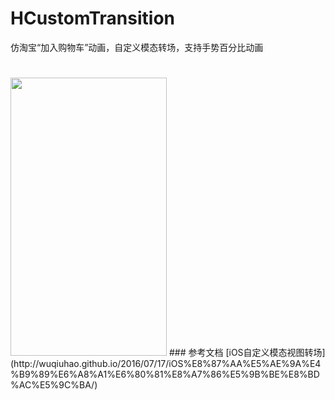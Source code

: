 # HCustomTransition
仿淘宝“加入购物车”动画，自定义模态转场，支持手势百分比动画
# 
<img src="https://github.com/wuqiuhao/HCustomTransition/raw/master/resource/Custom.gif" width=250 height=445 />
### 参考文档
[iOS自定义模态视图转场](http://wuqiuhao.github.io/2016/07/17/iOS%E8%87%AA%E5%AE%9A%E4%B9%89%E6%A8%A1%E6%80%81%E8%A7%86%E5%9B%BE%E8%BD%AC%E5%9C%BA/)


